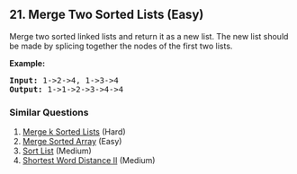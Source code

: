 <!--|This file generated by command(leetcode description); DO NOT EDIT.    |-->
<!--+----------------------------------------------------------------------+-->
<!--|@author    Openset <openset.wang@gmail.com>                           |-->
<!--|@link      https://github.com/openset                                 |-->
<!--|@home      https://github.com/openset/leetcode                        |-->
<!--+----------------------------------------------------------------------+-->

## 21. Merge Two Sorted Lists (Easy)

<p>Merge two sorted linked lists and return it as a new list. The new list should be made by splicing together the nodes of the first two lists.</p>

<p><b>Example:</b>
<pre>
<b>Input:</b> 1->2->4, 1->3->4
<b>Output:</b> 1->1->2->3->4->4
</pre>
</p>

### Similar Questions
  1. [Merge k Sorted Lists](https://github.com/openset/leetcode/tree/master/problems/merge-k-sorted-lists) (Hard)
  1. [Merge Sorted Array](https://github.com/openset/leetcode/tree/master/problems/merge-sorted-array) (Easy)
  1. [Sort List](https://github.com/openset/leetcode/tree/master/problems/sort-list) (Medium)
  1. [Shortest Word Distance II](https://github.com/openset/leetcode/tree/master/problems/shortest-word-distance-ii) (Medium)
